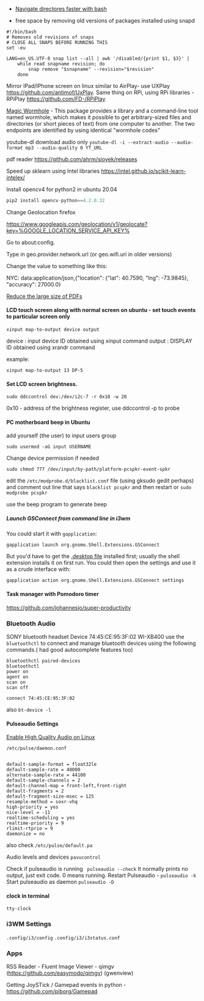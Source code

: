 - [Navigate directores faster with bash](https://mhoffman.github.io/2015/05/21/how-to-navigate-directories-with-the-shell.html)

- free space by removing old versions of packages installed using snapd
```
#!/bin/bash
# Removes old revisions of snaps
# CLOSE ALL SNAPS BEFORE RUNNING THIS
set -eu

LANG=en_US.UTF-8 snap list --all | awk '/disabled/{print $1, $3}' |
    while read snapname revision; do
        snap remove "$snapname" --revision="$revision"
    done

```


Mirror IPad/IPhone screen on linux similar to AirPlay-  use UXPlay https://github.com/antimof/UxPlay. Same thing on RPi, using RPi libraries - RPiPlay https://github.com/FD-/RPiPlay


[Magic Wormhole](https://github.com/magic-wormhole/magic-wormhole) - This package provides a library and a command-line tool named wormhole, which makes it possible to get arbitrary-sized files and directories (or short pieces of text) from one computer to another. The two endpoints are identified by using identical "wormhole codes"


youtube-dl  download audio only 
`youtube-dl -i --extract-audio --audio-format mp3 --audio-quality 0 YT_URL`

pdf reader https://github.com/ahrm/sioyek/releases

Speed up sklearn using Intel libraries https://intel.github.io/scikit-learn-intelex/

Install opencv4 for python2 in ubuntu 20.04
``````python 
pip2 install opencv-python==4.2.0.32
``````

Change Geolocation firefox

https://www.googleapis.com/geolocation/v1/geolocate?key=%GOOGLE_LOCATION_SERVICE_API_KEY%

Go to about:config.

Type in geo.provider.network.url (or geo.wifi.uri in older versions)

Change the value to something like this:

NYC:
data:application/json,{"location": {"lat": 40.7590, "lng": -73.9845}, "accuracy": 27000.0}


[Reduce the large size of PDFs](https://leancrew.com/all-this/2022/01/reducing-the-size-of-large-pdfs/)


#### LCD touch screen along with normal screen on ubuntu - set touch events to particular screen only
		
```
xinput map-to-output device output

```

device : input device ID obtained using xinput command
output : DISPLAY ID obtained using xrandr command

example: 
```
xinput map-to-output 13 DP-5
```





#### Set LCD screen brightness.

```
sudo ddccontrol dev:/dev/i2c-7 -r 0x10 -w 20
```

0x10 -  address of the brightness register, use ddccontrol -p to probe



#### PC motherboard beep in Ubuntu
add yourself (the user) to input users group

```
sudo usermod -aG input USERNAME

```
Change  device permission if needed
```
sudo chmod 777 /dev/input/by-path/platform-pcspkr-event-spkr

```


edit the `/etc/modprobe.d/blacklist.conf` file (using gksudo gedit perhaps) and comment out line that says `blacklist pcspkr` and then restart or `sudo modprobe pcspkr`

use the beep program to generate beep


##### Launch GSConnect from command line in i3wm
You could start it with `gapplication`:
````
gapplication launch org.gnome.Shell.Extensions.GSConnect
````
But you'd have to get the [.desktop file](https://github.com/andyholmes/gnome-shell-extension-gsconnect/blob/master/data/org.gnome.Shell.Extensions.GSConnect.desktop) installed first; usually the shell extension installs it on first run. You could then open the settings and use it as a crude interface with:
````
gapplication action org.gnome.Shell.Extensions.GSConnect settings
````

#### Task manager with Pomodoro timer
https://github.com/johannesjo/super-productivity


### Bluetooth Audio
SONY bluetooth headset Device 74:45:CE:95:3F:02 WI-XB400
use the `bluetoothctl` to connect and manage bluetooth devices using the following commands.( had good autocomplete features too)
```
bluetoothctl paired-devices
bluetoothctl
power on
agent on 
scan on 
scan off

connect 74:45:CE:95:3F:02
```

also `bt-device -l`


#### Pulseaudio Settings 

[Enable High Quality Audio on Linux](https://medium.com/@gamunu/enable-high-quality-audio-on-linux-6f16f3fe7e1f)

`/etc/pulse/daemon.conf`

```

default-sample-format = float32le  
default-sample-rate = 48000  
alternate-sample-rate = 44100  
default-sample-channels = 2  
default-channel-map = front-left,front-right  
default-fragments = 2  
default-fragment-size-msec = 125  
resample-method = soxr-vhq   
high-priority = yes  
nice-level = -11  
realtime-scheduling = yes  
realtime-priority = 9  
rlimit-rtprio = 9  
daemonize = no
```

also check `/etc/pulse/default.pa`


Audio levels and devices  `pavucontrol`


Check if pulseaudio is running ` pulseaudio --check` It normally prints no output, just exit code. 0 means running.
Restart Pulseaudio  - `pulseaudio -k`
Start pulseaudio as daemon `pulseaudio -D`


#### clock in terminal  
`tty-clock`

### i3WM Settings
`.config/i3/config`
`.config/i3/i3status.conf`


### Apps
 RSS Reader - Fluent
 Image Viewer -  qimgv (https://github.com/easymodo/qimgv)
								(gwenview)




Getting JoySTick / Gamepad events in python  - https://github.com/piborg/Gamepad